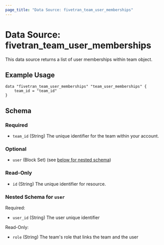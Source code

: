 ```yaml
---
page_title: "Data Source: fivetran_team_user_memberships"
---
```


# Data Source: fivetran_team_user_memberships

This data source returns a list of user memberships within team object.

## Example Usage

```hcl
data "fivetran_team_user_memberships" "team_user_memberships" {
    team_id = "team_id"
}
```

<!-- schema generated by tfplugindocs -->
## Schema

### Required

- `team_id` (String) The unique identifier for the team within your account.

### Optional

- `user` (Block Set) (see [below for nested schema](#nestedblock--user))

### Read-Only

- `id` (String) The unique identifier for resource.

<a id="nestedblock--user"></a>
### Nested Schema for `user`

Required:

- `user_id` (String) The user unique identifier

Read-Only:

- `role` (String) The team's role that links the team and the user